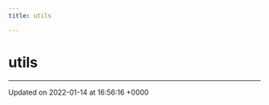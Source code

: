 ```yaml
---
title: utils

---
```


# utils








-------------------------------

Updated on 2022-01-14 at 16:56:16 +0000